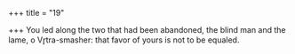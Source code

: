 +++
title = "19"

+++
You led along the two that had been abandoned, the blind man and the  lame, o Vr̥tra-smasher:
that favor of yours is not to be equaled.